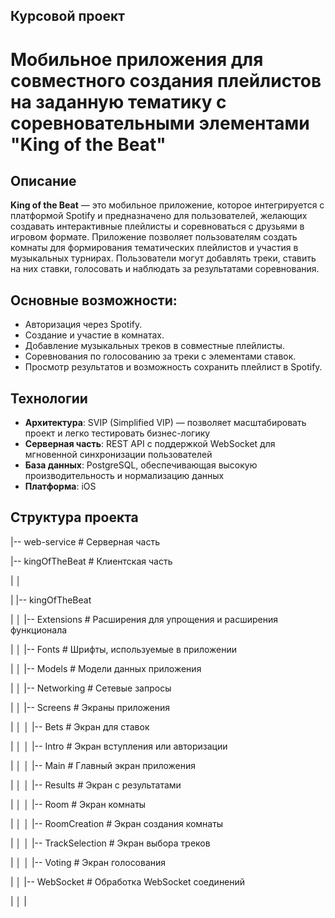 ## Курсовой проект
# Мобильное приложения для совместного создания плейлистов на заданную тематику с соревновательными элементами "King of the Beat"


## Описание

**King of the Beat** — это мобильное приложение, которое интегрируется с платформой Spotify и предназначено для пользователей, желающих создавать интерактивные плейлисты и соревноваться с друзьями в игровом формате. Приложение позволяет пользователям создать комнаты для формирования тематических плейлистов и участия в музыкальных турнирах. Пользователи могут добавлять треки, ставить на них ставки, голосовать и наблюдать за результатами соревнования.

## Основные возможности:
- Авторизация через Spotify.
- Создание и участие в комнатах.
- Добавление музыкальных треков в совместные плейлисты.
- Соревнования по голосованию за треки с элементами ставок.
- Просмотр результатов и возможность сохранить плейлист в Spotify.

## Технологии
- **Архитектура**: SVIP (Simplified VIP) — позволяет масштабировать проект и легко тестировать бизнес-логику
- **Серверная часть**: REST API с поддержкой WebSocket для мгновенной синхронизации пользователей
- **База данных**: PostgreSQL, обеспечивающая высокую производительность и нормализацию данных
- **Платформа**: iOS

## Структура проекта

|--  web-service                       # Серверная часть

|--  kingOfTheBeat                     # Клиентская часть

|    │

|    |-- kingOfTheBeat

|    │   |-- Extensions                # Расширения для упрощения и расширения функционала

|    │   |-- Fonts                     # Шрифты, используемые в приложении

|    │   |-- Models                    # Модели данных приложения

|    │   |-- Networking                # Сетевые запросы

|    │   |-- Screens                   # Экраны приложения

|    │   │   |-- Bets                  # Экран для ставок

|    │   │   |-- Intro                 # Экран вступления или авторизации

|    │   │   |-- Main                  # Главный экран приложения

|    │   │   |-- Results               # Экран с результатами

|    │   │   |-- Room                  # Экран комнаты

|    │   │   |-- RoomCreation          # Экран создания комнаты

|    │   │   |-- TrackSelection        # Экран выбора треков

|    │   │   |-- Voting                # Экран голосования

|    │   |-- WebSocket                 # Обработка WebSocket соединений

|    │   |

